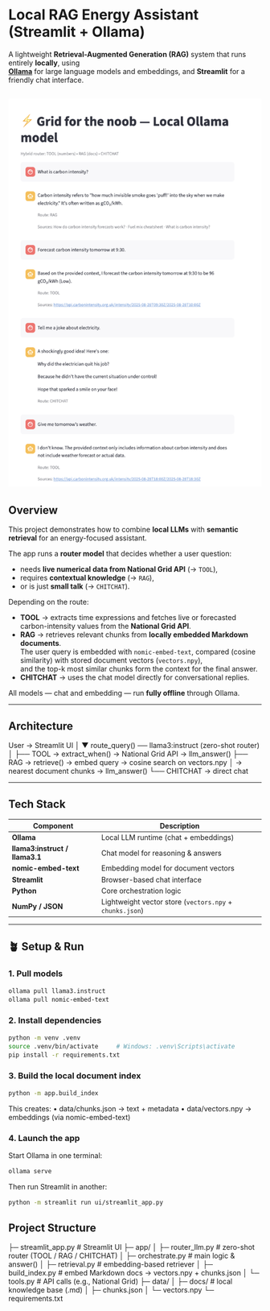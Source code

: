 # Local RAG Energy Assistant (Streamlit + Ollama)

A lightweight **Retrieval-Augmented Generation (RAG)** system that runs entirely **locally**, using  
**[Ollama](https://ollama.ai)** for large language models and embeddings, and **Streamlit** for a friendly chat interface.

![Live energy assistant chatbox](images/LLM-RAG.png)
---

## Overview

This project demonstrates how to combine **local LLMs** with **semantic retrieval** for an energy-focused assistant.

The app runs a **router model** that decides whether a user question:
- needs **live numerical data from National Grid API** (→ `TOOL`),
- requires **contextual knowledge** (→ `RAG`),
- or is just **small talk** (→ `CHITCHAT`).

Depending on the route:
- **TOOL** → extracts time expressions and fetches live or forecasted carbon-intensity values from the **National Grid API**.  
- **RAG** → retrieves relevant chunks from **locally embedded Markdown documents**.  
  The user query is embedded with `nomic-embed-text`, compared (cosine similarity) with stored document vectors (`vectors.npy`),  
  and the top-k most similar chunks form the context for the final answer.
- **CHITCHAT** → uses the chat model directly for conversational replies.

All models — chat and embedding — run **fully offline** through Ollama.

---

##  Architecture
User → Streamlit UI
│
▼
route_query() ── llama3:instruct (zero-shot router)
│
├── TOOL     → extract_when() → National Grid API → llm_answer()
├── RAG      → retrieve() → embed query → cosine search on vectors.npy
│               → nearest document chunks → llm_answer()
└── CHITCHAT → direct chat

---

## Tech Stack

| Component | Description |
|------------|--------------|
| **Ollama** | Local LLM runtime (chat + embeddings) |
| **llama3:instruct / llama3.1** | Chat model for reasoning & answers |
| **nomic-embed-text** | Embedding model for document vectors |
| **Streamlit** | Browser-based chat interface |
| **Python** | Core orchestration logic |
| **NumPy / JSON** | Lightweight vector store (`vectors.npy` + `chunks.json`) |

---

## 🪴 Setup & Run

### 1. Pull models
```bash
ollama pull llama3.instruct
ollama pull nomic-embed-text
```

### 2. Install dependencies
```bash
python -m venv .venv
source .venv/bin/activate     # Windows: .venv\Scripts\activate
pip install -r requirements.txt
```

### 3. Build the local document index
```bash
python -m app.build_index
```

This creates:
	•	data/chunks.json → text + metadata
	•	data/vectors.npy → embeddings (via nomic-embed-text)

### 4. Launch the app
Start Ollama in one terminal:
```bash
ollama serve
```
Then run Streamlit in another:
```bash
python -m streamlit run ui/streamlit_app.py
```


## Project Structure

├─ streamlit_app.py           # Streamlit UI
├─ app/
│   ├─ router_llm.py          # zero-shot router (TOOL / RAG / CHITCHAT)
│   ├─ orchestrate.py         # main logic & answer()
│   ├─ retrieval.py           # embedding-based retriever
│   ├─ build_index.py         # embed Markdown docs → vectors.npy + chunks.json
│   └─ tools.py               # API calls (e.g., National Grid)
├─ data/
│   ├─ docs/                  # local knowledge base (.md)
│   ├─ chunks.json
│   └─ vectors.npy
└─ requirements.txt